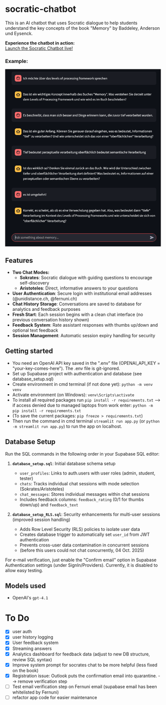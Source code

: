 # socratic-chatbot
This is an AI chatbot that uses Socratic dialogue to help students understand the key concepts of the book "Memory" by Baddeley, Anderson und Eysenck.

**Experience the chatbot in action:**  
[Launch the Socratic Chatbot live!](https://socratic-chat.streamlit.app/)

### Example:
![Demo](assets/example.png)

## Features
- **Two Chat Modes:**
  - **Sokrates**: Socratic dialogue with guiding questions to encourage self-discovery
  - **Aristoteles**: Direct, informative answers to your questions
- **User Authentication**: Secure login with institutional email addresses (@unidistance.ch, @fernuni.ch)
- **Chat History Storage**: Conversations are saved to database for analytics and feedback purposes
- **Fresh Start**: Each session begins with a clean chat interface (no previous conversation history shown)
- **Feedback System**: Rate assistant responses with thumbs up/down and optional text feedback
- **Session Management**: Automatic session expiry handling for security

## Getting started
* You need an OpenAI API key saved in the ".env" file (OPENAI_API_KEY = "your-key-comes-here"). The .env file is git-ignored.
* Set up Supabase project with authentication and database (see database_setup.sql)
* Create environment in cmd terminal (if not done yet): `python -m venv venv`
* Activate environment (on Windows): `venv\Scripts\activate`
* To install all required packages run `pip install -r requirements.txt`
--> if access denied due to managed laptops from work enter: `python -m pip install -r requirements.txt`
* (To save the current packages: `pip freeze > requirements.txt`)
* Then run the command in cmd terminal `streamlit run app.py` (or `python -m streamlit run app.py`) to run the app on localhost.

## Database Setup
Run the SQL commands in the following order in your Supabase SQL editor:

1. **`database_setup.sql`**: Initial database schema setup
   - `user_profiles`: Links to auth.users with user roles (admin, student, tester)
   - `chats`: Tracks individual chat sessions with mode selection (Sokrates/Aristoteles)
   - `chat_messages`: Stores individual messages within chat sessions
   - Includes feedback columns: `feedback_rating` (0/1 for thumbs down/up) and `feedback_text`

2. **`database_setup_RLS.sql`**: Security enhancements for multi-user sessions (improved session handling)
   - Adds Row Level Security (RLS) policies to isolate user data
   - Creates database trigger to automatically set `user_id` from JWT authentication
   - Prevents cross-user data contamination in concurrent sessions
   - (before this users could not chat concurrently, 04 Oct. 2025)

For e-mail verification, just enable the "Confirm email" option in Supabase Authentication settings (under SignIn/Providers). Currently, it is disabled to allow easy testing.


## Models used
* OpenAI's `gpt-4.1`

# To Do
- [x] user auth
- [x] user history logging  
- [x] User feedback system
- [x] Streaming answers
- [x] Analytics dashboard for feedback data (adjust to new DB structure, review SQL syntax)
- [x] Improve system prompt for socrates chat to be more helpful (less fixed on the book)
- [x] Registration issue: Outlook puts the confirmation email into quarantine. --> remove verification step
- [ ] Test email verification step on Fernuni email (supabase email has been whitelisted by Fernuni)
- [ ] refactor app code for easier maintenance
